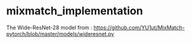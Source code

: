 # mixmatch_implementation
The Wide-ResNet-28 model from : https://github.com/YU1ut/MixMatch-pytorch/blob/master/models/wideresnet.py

